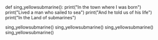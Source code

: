 def sing_yellowsubmarine():
    print("In the town where I was born")
    print("Lived a man who sailed to sea")
    print("And he told us of his life")
    print("In the Land of submarines")

sing_yellowsubmarine()
sing_yellowsubmarine()
sing_yellowsubmarine()
sing_yellowsubmarine()
